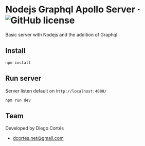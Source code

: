 # Nodejs Graphql Apollo Server &middot; ![GitHub license](https://img.shields.io/badge/license-MIT-blue.svg)

Basic server with Nodejs and the addition of Graphql

## Install

```
npm install
```

## Run server

Server listen default on `http://localhost:4000/`

```
npm run dev
```

## Team

Developed by Diego Cortés

- dcortes.net@gmail.com
